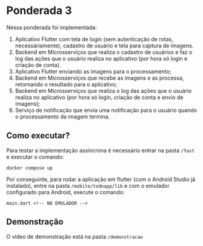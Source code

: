 # Ponderada 3

Nessa ponderada foi implementada: 
1. Aplicativo Flutter com tela de login (sem autenticação de rotas, necessáriamente), cadastro de usuário e tela para captura de imagens.
2. Backend em Microsserviços que realiza o cadastro de usuários e faz o log das ações que o usuário realiza no aplicativo (por hora só login e criação de conta).
3. Aplicativo Flutter enviando as imagens para o processamento;
4. Backend em Microsserviços que recebe as imagens e as processa, retornando o resultado para o aplicativo;
5. Backend em Microsserviços que realiza o log das ações que o usuário realiza no aplicativo (por hora só login, criação de conta e envio de imagens);
6. Serviço de notificação que envia uma notificação para o usuário quando o processamento da imagem termina.

## Como executar?

Para testar a implementação assíncrona é necessário entrar na pasta `/fast` e executar o comando:

```
docker compose up
```

Por conseguinte, para rodar a aplicação em flutter (com o Android Studio já instalado), entre na pasta `/mobile/todoapp/lib` e com o emulador configurado para Android, execute o comando:

```
main.dart <!-- NO EMULADOR -->
```

## Demonstração 
O vídeo de demonstração está na pasta `/demonstracao`

